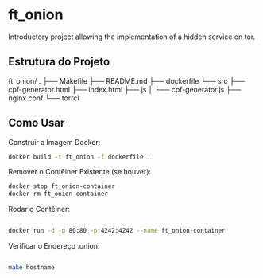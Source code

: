 # ft_onion
Introductory project allowing the implementation of a hidden service on tor.


## Estrutura do Projeto

ft_onion/
.
├── Makefile
├── README.md
├── dockerfile
└── src
	├── cpf-generator.html
	├── index.html
	├── js
	│	└── cpf-generator.js
	├── nginx.conf
└── torrcl



## Como Usar

Construir a Imagem Docker:

```sh
docker build -t ft_onion -f dockerfile .
```

Remover o Contêiner Existente (se houver):

```sh
docker stop ft_onion-container
docker rm ft_onion-container
```

Rodar o Contêiner:
```sh

docker run -d -p 80:80 -p 4242:4242 --name ft_onion-container
```


Verificar o Endereço .onion:
```sh

make hostname
```

